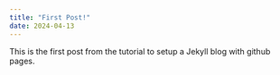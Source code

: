 ```yaml
---
title: "First Post!"
date: 2024-04-13
---
```


This is the first post from the tutorial to setup a Jekyll blog with github pages.
